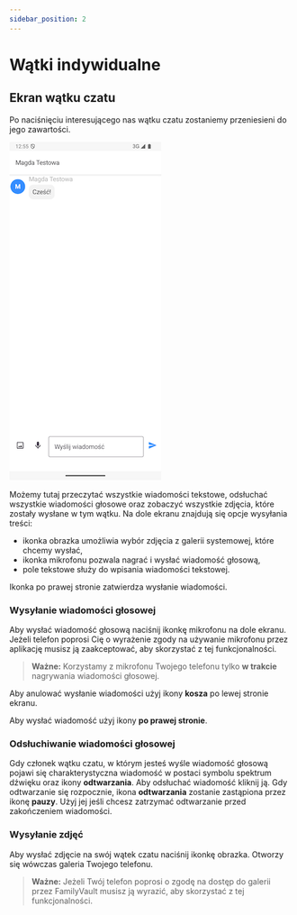 ```yaml
---
sidebar_position: 2
---
```


# Wątki indywidualne

## Ekran wątku czatu

Po naciśnięciu interesującego nas wątku czatu zostaniemy przeniesieni do jego zawartości. 

![Chat thread screen](./img/chat_thread_screen.png)

Możemy tutaj przeczytać wszystkie wiadomości tekstowe, odsłuchać wszystkie wiadomości głosowe oraz zobaczyć wszystkie zdjęcia, które zostały wysłane w tym wątku.
Na dole ekranu znajdują się opcje wysyłania treści:

- ikonka obrazka umożliwia wybór zdjęcia z galerii systemowej, które chcemy wysłać,
- ikonka mikrofonu pozwala nagrać i wysłać wiadomość głosową,
- pole tekstowe służy do wpisania wiadomości tekstowej.

Ikonka po prawej stronie zatwierdza wysłanie wiadomości.

### Wysyłanie wiadomości głosowej

Aby wysłać wiadomość głosową naciśnij ikonkę mikrofonu na dole ekranu. Jeżeli telefon poprosi Cię o wyrażenie zgody na używanie mikrofonu przez aplikację musisz ją zaakceptować, aby skorzystać z tej funkcjonalności.

> **Ważne:** Korzystamy z mikrofonu Twojego telefonu tylko **w trakcie** nagrywania wiadomości głosowej.

Aby anulować wysłanie wiadomości użyj ikony **kosza** po lewej stronie ekranu.

Aby wysłać wiadomość użyj ikony **po prawej stronie**.

### Odsłuchiwanie wiadomości głosowej

Gdy członek wątku czatu, w którym jesteś wyśle wiadomość głosową pojawi się charakterystyczna wiadomość w postaci symbolu spektrum dźwięku oraz ikony **odtwarzania**. Aby odsłuchać wiadomość kliknij ją. Gdy odtwarzanie się rozpocznie, ikona **odtwarzania** zostanie zastąpiona przez ikonę **pauzy**. Użyj jej jeśli chcesz zatrzymać odtwarzanie przed zakończeniem wiadomości.

### Wysyłanie zdjęć

Aby wysłać zdjęcie na swój wątek czatu naciśnij ikonkę obrazka. Otworzy się wówczas galeria Twojego telefonu.

> **Ważne:** Jeżeli Twój telefon poprosi o zgodę na dostęp do galerii przez FamilyVault musisz ją wyrazić, aby skorzystać z tej funkcjonalności.